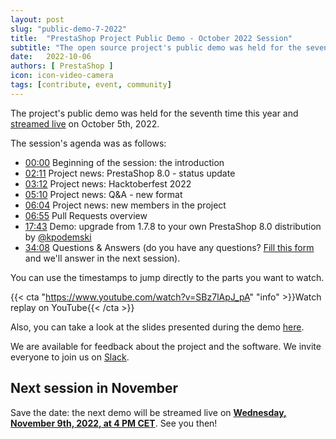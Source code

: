 ```yaml
---
layout: post
slug: "public-demo-7-2022"
title:  "PrestaShop Project Public Demo - October 2022 Session"
subtitle: "The open source project's public demo was held for the seventh time this year"
date:   2022-10-06
authors: [ PrestaShop ]
icon: icon-video-camera
tags: [contribute, event, community]
---
```


The project's public demo was held for the seventh time this year and [streamed live](https://www.youtube.com/watch?v=SBz7lApJ_pA) on October 5th, 2022.

The session's agenda was as follows:

- [00:00](https://www.youtube.com/watch?v=SBz7lApJ_pA) Beginning of the session: the introduction
- [02:11](https://youtu.be/SBz7lApJ_pA?t=131) Project news: PrestaShop 8.0 - status update
- [03:12](https://youtu.be/SBz7lApJ_pA?t=192) Project news: Hacktoberfest 2022
- [05:10](https://youtu.be/SBz7lApJ_pA?t=310) Project news: Q&A - new format
- [06:04](https://youtu.be/SBz7lApJ_pA?t=364) Project news: new members in the project
- [06:55](https://youtu.be/SBz7lApJ_pA?t=415) Pull Requests overview
- [17:43](https://youtu.be/SBz7lApJ_pA?t=1063) Demo: upgrade from 1.7.8 to your own PrestaShop 8.0 distribution by [@kpodemski](https://github.com/kpodemski)
- [34:08](https://youtu.be/SBz7lApJ_pA?t=2048) Questions & Answers (do you have any questions? [Fill this form](https://forms.gle/FWazuZnXBtFPauFZ7) and we'll answer in the next session).

You can use the timestamps to jump directly to the parts you want to watch.

{{< cta "https://www.youtube.com/watch?v=SBz7lApJ_pA" "info" >}}Watch replay on YouTube{{< /cta >}}

Also, you can take a look at the slides presented during the demo [here](https://docs.google.com/presentation/d/1G09roRgQ_4CzK4fqpeLSuOpEXZvBsQbarRyHDkDXSpA/edit?usp=sharing).

We are available for feedback about the project and the software. We invite everyone to join us on [Slack](https://www.prestashop-project.org/slack/).

## Next session in November

Save the date: the next demo will be streamed live on [**Wednesday, November 9th, 2022, at 4 PM CET**](https://www.youtube.com/watch?v=nRf0EQX3lbg). See you then!
